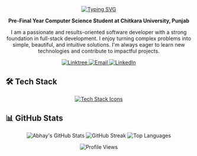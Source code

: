 <div align="center">
  <a href="https://git.io/typing-svg">
    <img src="https://readme-typing-svg.demolab.com?font=Inter&size=38&pause=1000&color=0066CC&center=true&vCenter=true&width=700&lines=Hi+there%2C+I'm+Abhay+Prashar+%F0%9F%91%8B" alt="Typing SVG" />
  </a>
</div>

<p align="center"><strong>Pre-Final Year Computer Science Student at Chitkara University, Punjab</strong></p>

<p align="center">
  I am a passionate and results-oriented software developer with a strong foundation in full-stack development. I enjoy turning complex problems into simple, beautiful, and intuitive solutions. I'm always eager to learn new technologies and contribute to impactful projects.
</p>

<p align="center">
  <a href="https://linktr.ee/abhayprashar" target="_blank">
    <img src="https://img.shields.io/badge/Linktree-39E09B?style=for-the-badge&logo=linktree&logoColor=white" alt="Linktree"/>
  </a>
  <a href="mailto:abhayprashar.work@gmail.com">
    <img src="https://img.shields.io/badge/Email-D14836?style=for-the-badge&logo=gmail&logoColor=white" alt="Email"/>
  </a>
  <a href="https://www.linkedin.com/in/abhayprashar/" target="_blank">
    <img src="https://img.shields.io/badge/LinkedIn-0077B5?style=for-the-badge&logo=linkedin&logoColor=white" alt="LinkedIn"/>
  </a>
</p>

## 🛠️ Tech Stack
<p align="center">
  <a href="https://skillicons.dev">
    <img src="https://skillicons.dev/icons?i=java,html,css,javascript,react,nodejs,express,mongodb,git,github&perline=6" alt="Tech Stack Icons"/>
  </a>
</p>
<!--
## 🚀 Featured Projects
<table>
  <tr>
    <th>Project</th>
    <th>Description</th>
    <th>Tech</th>
    <th>Links</th>
  </tr>
  <tr>
    <td><strong>Project A</strong></td>
    <td>A brief but compelling description of what your project does and the problem it solves.</td>
    <td>React, Node.js, MongoDB</td>
    <td><a href="https://your-live-demo-a.com">Live</a> / <a href="https://github.com/abhay-prashar/your-repo-a">GitHub</a></td>
  </tr>
  <tr>
    <td><strong>Project B</strong></td>
    <td>A brief but compelling description of what your project does and the problem it solves.</td>
    <td>Next.js, Express, CSS</td>
    <td><a href="https://your-live-demo-b.com">Live</a> / <a href="https://github.com/abhay-prashar/your-repo-b">GitHub</a></td>
  </tr>
  <tr>
    <td><strong>Project C</strong></td>
    <td>A brief but compelling description of what your project does and the problem it solves.</td>
    <td>HTML, CSS, JavaScript</td>
    <td><a href="https://your-live-demo-c.com">Live</a> / <a href="https://github.com/abhay-prashar/your-repo-c">GitHub</a></td>
  </tr>
</table> -->

## 📊 GitHub Stats
<p align="center">
  <img src="https://github-readme-stats.vercel.app/api?username=abhay-prashar&show_icons=true&theme=radical&border_radius=10" alt="Abhay's GitHub Stats" />
  <img src="https://github-readme-streak-stats.herokuapp.com/?user=abhay-prashar&theme=radical&border_radius=10" alt="GitHub Streak" />
  <img src="https://github-readme-stats.vercel.app/api/top-langs/?username=abhay-prashar&layout=compact&theme=radical&border_radius=10" alt="Top Languages" />
</p>

<p align="center">
  <img src="https://komarev.com/ghpvc/?username=abhay-prashar&label=Profile%20Views&color=0e75b6&style=flat-square" alt="Profile Views" />
</p>

